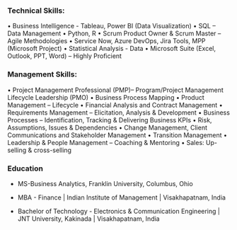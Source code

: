 ### Technical Skills: 

• Business Intelligence - Tableau, Power BI (Data Visualization)
• SQL – Data Management
• Python, R
• Scrum Product Owner & Scrum Master – Agile Methodologies
• Service Now, Azure DevOps, Jira Tools, MPP (Microsoft Project)
• Statistical Analysis - Data
• Microsoft Suite (Excel, Outlook, PPT, Word) – Highly Proficient

### Management Skills:

• Project Management Professional (PMP)– Program/Project Management Lifecycle Leadership (PMO)
• Business Process Mapping
• Product Management – Lifecycle
• Financial Analysis and Contract Management
• Requirements Management – Elicitation, Analysis & Development 
• Business Processes – Identification, Tracking & Delivering Business KPIs
• Risk, Assumptions, Issues & Dependencies
• Change Management, Client Communications and Stakeholder Management
• Transition Management
• Leadership & People Management – Coaching & Mentoring
• Sales: Up-selling & cross-selling


### Education

- MS-Business Analytics, Franklin University, Columbus, Ohio 

- MBA - Finance | Indian Institute of Management | Visakhapatnam, India

- Bachelor of Technology - Electronics & Communication Engineering | JNT University, Kakinada | Visakhapatnam, India


		

